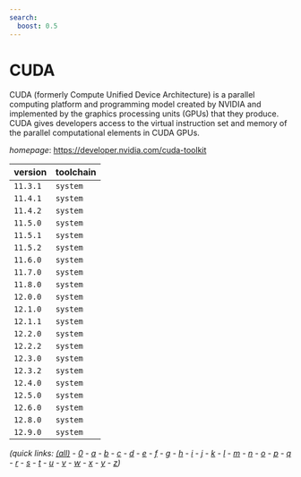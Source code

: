 ```yaml
---
search:
  boost: 0.5
---
```

# CUDA

CUDA (formerly Compute Unified Device Architecture) is a parallel  computing platform and programming model created by NVIDIA and implemented by the  graphics processing units (GPUs) that they produce. CUDA gives developers access  to the virtual instruction set and memory of the parallel computational elements in CUDA GPUs.

*homepage*: <https://developer.nvidia.com/cuda-toolkit>

version | toolchain
--------|----------
``11.3.1`` | ``system``
``11.4.1`` | ``system``
``11.4.2`` | ``system``
``11.5.0`` | ``system``
``11.5.1`` | ``system``
``11.5.2`` | ``system``
``11.6.0`` | ``system``
``11.7.0`` | ``system``
``11.8.0`` | ``system``
``12.0.0`` | ``system``
``12.1.0`` | ``system``
``12.1.1`` | ``system``
``12.2.0`` | ``system``
``12.2.2`` | ``system``
``12.3.0`` | ``system``
``12.3.2`` | ``system``
``12.4.0`` | ``system``
``12.5.0`` | ``system``
``12.6.0`` | ``system``
``12.8.0`` | ``system``
``12.9.0`` | ``system``


*(quick links: [(all)](../index.md) - [0](../0/index.md) - [a](../a/index.md) - [b](../b/index.md) - [c](../c/index.md) - [d](../d/index.md) - [e](../e/index.md) - [f](../f/index.md) - [g](../g/index.md) - [h](../h/index.md) - [i](../i/index.md) - [j](../j/index.md) - [k](../k/index.md) - [l](../l/index.md) - [m](../m/index.md) - [n](../n/index.md) - [o](../o/index.md) - [p](../p/index.md) - [q](../q/index.md) - [r](../r/index.md) - [s](../s/index.md) - [t](../t/index.md) - [u](../u/index.md) - [v](../v/index.md) - [w](../w/index.md) - [x](../x/index.md) - [y](../y/index.md) - [z](../z/index.md))*


